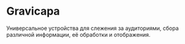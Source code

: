 Gravicapa
=========
Универсальное устройства для слежения за аудиториями, сбора различной информации, её обработки и отображения.

